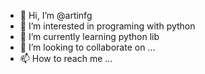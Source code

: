 - 👋 Hi, I’m @artinfg
- 👀 I’m interested in programing with python
- 🌱 I’m currently learning python lib
- 💞️ I’m looking to collaborate on ...
- 📫 How to reach me ...

<!---
artinfg/artinfg is a ✨ special ✨ repository because its `README.md` (this file) appears on your GitHub profile.
You can click the Preview link to take a look at your changes.
--->
